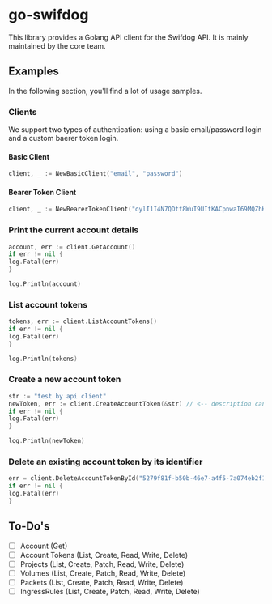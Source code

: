 # go-swifdog

This library provides a Golang API client for the Swifdog API. It is mainly maintained by the core team.

## Examples

In the following section, you'll find a lot of usage samples.

### Clients

We support two types of authentication: using a basic email/password login and a custom baerer token login.

#### Basic Client

```go
client, _ := NewBasicClient("email", "password")
```

#### Bearer Token Client

```go
client, _ := NewBearerTokenClient("oylI1I4N7QDtf8WuI9UItKACpnwaI69MQZhKELeRzJfzovMmZVdvFKzrOCCr9S7j")
```

### Print the current account details

```go
account, err := client.GetAccount()
if err != nil {
log.Fatal(err)
}

log.Println(account)
```

### List account tokens

```go
tokens, err := client.ListAccountTokens()
if err != nil {
log.Fatal(err)
}

log.Println(tokens)
```

### Create a new account token

```go
str := "test by api client"
newToken, err := client.CreateAccountToken(&str) // <-- description can be null!
if err != nil {
log.Fatal(err)
}

log.Println(newToken)
```

### Delete an existing account token by its identifier

```go
err = client.DeleteAccountTokenById("5279f81f-b50b-46e7-a4f5-7a074eb2f1e1")
if err != nil {
log.Fatal(err)
}
```

## To-Do's

-[ ] Account (Get)
-[ ] Account Tokens (List, Create, Read, Write, Delete)
-[ ] Projects (List, Create, Patch, Read, Write, Delete)
-[ ] Volumes (List, Create, Patch, Read, Write, Delete)
-[ ] Packets (List, Create, Patch, Read, Write, Delete)
-[ ] IngressRules (List, Create, Patch, Read, Write, Delete)